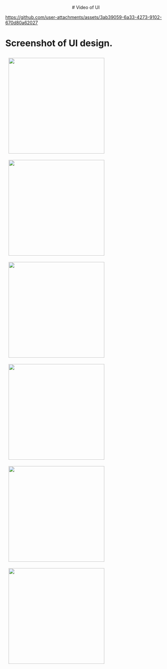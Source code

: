 <p align="center">
  # Video of UI
  


https://github.com/user-attachments/assets/3ab39059-6a33-4273-9102-670d80a62027



  # Screenshot of UI design.
  <img src="https://github.com/user-attachments/assets/d7c17ce7-07d0-4c17-aa69-e86a43a59f0c" width="300" style="margin:10px;">
  <img src="https://github.com/user-attachments/assets/af59406b-955a-4903-a84d-f925d86b4501" width="300" style="margin:10px;">
  <img src="https://github.com/user-attachments/assets/3eaed3b1-1df0-4eff-9fb8-175324b30d24" width="300" style="margin:10px;">
  <img src="https://github.com/user-attachments/assets/c53eded0-8a3c-4aa8-aafb-daf01869ffeb" width="300" style="margin:10px;">
  <img src="https://github.com/user-attachments/assets/dbf35aab-6df5-4585-b4d2-ec9f3924705f" width="300" style="margin:10px;">
  <img src="https://github.com/user-attachments/assets/0fba5e7b-476e-475f-8c33-83fa153023e0" width="300" style="margin:10px;">
</p>
